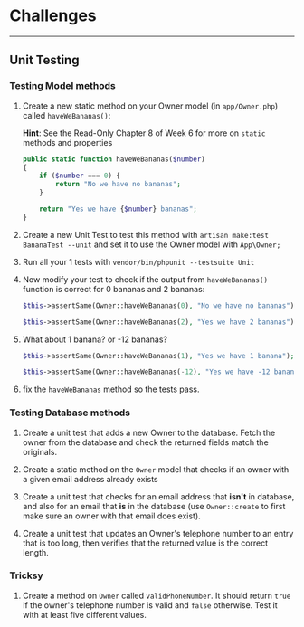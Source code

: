 # Challenges

---

## Unit Testing

### Testing Model methods

1) Create a new static method on your Owner model (in `app/Owner.php`) called `haveWeBananas()`:

    **Hint**: See the Read-Only Chapter 8 of Week 6 for more on `static` methods and properties

    ```php
    public static function haveWeBananas($number)
    {
        if ($number === 0) {
            return "No we have no bananas";
        }

        return "Yes we have {$number} bananas";
    }
    ```

1) Create a new Unit Test to test this method with `artisan make:test BananaTest --unit` and set it to use the Owner model with `App\Owner;`

1) Run all your 1 tests with `vendor/bin/phpunit --testsuite Unit`

1) Now modify your test to check if the output from `haveWeBananas()` function is correct for 0 bananas and 2 bananas:

    ```php
    $this->assertSame(Owner::haveWeBananas(0), "No we have no bananas");

    $this->assertSame(Owner::haveWeBananas(2), "Yes we have 2 bananas");
    ```

1) What about 1 banana? or -12 bananas?

    ```php
    $this->assertSame(Owner::haveWeBananas(1), "Yes we have 1 banana");

    $this->assertSame(Owner::haveWeBananas(-12), "Yes we have -12 bananas");
    ```

1) fix the `haveWeBananas` method so the tests pass.

### Testing Database methods

1) Create a unit test that adds a new Owner to the database. Fetch the owner from the database and check the returned fields match the originals.

1) Create a static method on the `Owner` model that checks if an owner with a given email address already exists

1) Create a unit test that checks for an email address that **isn't** in database, and also for an email that **is** in the database (use `Owner::create` to first make sure an owner with that email does exist).

1) Create a unit test that updates an Owner's telephone number to an entry that is too long, then verifies that the returned value is the correct length.

### Tricksy

1) Create a method on `Owner` called `validPhoneNumber`. It should return `true` if the owner's telephone number is valid and `false` otherwise. Test it with at least five different values.

